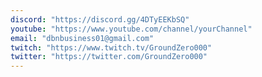 ```yaml
---
discord: "https://discord.gg/4DTyEEKbSQ"
youtube: "https://www.youtube.com/channel/yourChannel"
email: "dbnbusiness01@gmail.com"
twitch: "https://www.twitch.tv/GroundZero000"
twitter: "https://twitter.com/GroundZero000"
---
```

